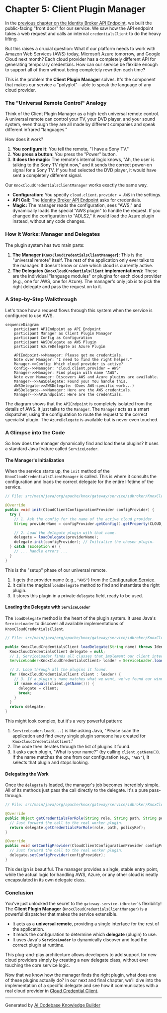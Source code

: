 # Chapter 5: Client Plugin Manager

In the [previous chapter on the Identity Broker API Endpoint](04_identity_broker_api_endpoint_.md), we built the public-facing "front door" for our service. We saw how the API endpoint takes a web request and calls an internal `credentialsClient` to do the heavy lifting.

But this raises a crucial question: What if our platform needs to work with Amazon Web Services (AWS) today, Microsoft Azure tomorrow, and Google Cloud next month? Each cloud provider has a completely different API for generating temporary credentials. How can our service be flexible enough to support all of them without being completely rewritten each time?

This is the problem the **Client Plugin Manager** solves. It's the component that makes our service a "polyglot"—able to speak the language of any cloud provider.

### The "Universal Remote Control" Analogy

Think of the Client Plugin Manager as a high-tech universal remote control. A universal remote can control your TV, your DVD player, and your sound system, even though they are all made by different companies and speak different infrared "languages."

How does it work?
1.  **You configure it:** You tell the remote, "I have a Sony TV."
2.  **You press a button:** You press the "Power" button.
3.  **It does the magic:** The remote's internal logic knows, "Ah, the user is talking to the Sony TV right now," and it sends the correct power-on signal for a Sony TV. If you had selected the DVD player, it would have sent a completely different signal.

Our `KnoxCloudCredentialsClientManager` works exactly the same way.
*   **Configuration:** You specify `cloud.client.provider = AWS` in the settings.
*   **API Call:** The [Identity Broker API Endpoint](04_identity_broker_api_endpoint_.md) asks for credentials.
*   **Magic:** The manager reads the configuration, sees "AWS," and dynamically loads the special "AWS plugin" to handle the request. If you changed the configuration to "ADLS2," it would load the Azure plugin instead, without any code changes.

### How It Works: Manager and Delegates

The plugin system has two main parts:

1.  **The Manager (`KnoxCloudCredentialsClientManager`):** This is the "universal remote" itself. The rest of the application only ever talks to the manager. It doesn't know or care which cloud is currently active.
2.  **The Delegates (`KnoxCloudCredentialsClient` implementations):** These are the individual "language modules" or plugins for each cloud provider (e.g., one for AWS, one for Azure). The manager's only job is to pick the right delegate and pass the request on to it.

### A Step-by-Step Walkthrough

Let's trace how a request flows through this system when the service is configured to use AWS.

```mermaid
sequenceDiagram
    participant APIEndpoint as API Endpoint
    participant Manager as Client Plugin Manager
    participant Config as Configuration
    participant AWSDelegate as AWS Plugin
    participant AzureDelegate as Azure Plugin

    APIEndpoint->>Manager: Please get me credentials.
    Note over Manager: "I need to find the right helper."
    Manager->>Config: Which cloud provider is active?
    Config-->>Manager: "cloud.client.provider = AWS"
    Manager->>Manager: Find plugin with name "AWS".
    Note over Manager: Discovers AWS and Azure plugins are available.
    Manager-->>AWSDelegate: Found you! You handle this.
    AWSDelegate->>AWSDelegate: (Does AWS-specific work...)
    AWSDelegate-->>Manager: Here are the AWS credentials.
    Manager-->>APIEndpoint: Here are the credentials.
```
The diagram shows that the `APIEndpoint` is completely isolated from the details of AWS. It just talks to the `Manager`. The `Manager` acts as a smart dispatcher, using the configuration to route the request to the correct specialist plugin. The `AzureDelegate` is available but is never even touched.

### A Glimpse into the Code

So how does the manager dynamically find and load these plugins? It uses a standard Java feature called `ServiceLoader`.

#### The Manager's Initialization

When the service starts up, the `init` method of the `KnoxCloudCredentialsClientManager` is called. This is where it consults the configuration and loads the correct delegate for the entire lifetime of the service.

```java
// File: src/main/java/org/apache/knox/gateway/service/idbroker/KnoxCloudCredentialsClientManager.java

@Override
public void init(CloudClientConfigurationProvider configProvider) {
  try {
    // 1. Ask the config for the name of the active cloud provider.
    String providerName = configProvider.getConfig().getProperty(CLOUD_CLIENT_PROVIDER);

    // 2. Load the delegate plugin with that name.
    delegate = loadDelegate(providerName);
    delegate.init(configProvider); // Initialize the chosen plugin.
  } catch (Exception e) {
    // ... handle errors ...
  }
}
```
This is the "setup" phase of our universal remote.
1.  It gets the provider name (e.g., `"AWS"`) from the [Configuration Service](02_configuration_service_.md).
2.  It calls the magical `loadDelegate` method to find and instantiate the right plugin.
3.  It stores this plugin in a private `delegate` field, ready to be used.

#### Loading the Delegate with `ServiceLoader`

The `loadDelegate` method is the heart of the plugin system. It uses Java's `ServiceLoader` to discover all available implementations of `KnoxCloudCredentialsClient`.

```java
// File: src/main/java/org/apache/knox/gateway/service/idbroker/KnoxCloudCredentialsClientManager.java

public KnoxCloudCredentialsClient loadDelegate(String name) throws IdentityBrokerConfigException {
  KnoxCloudCredentialsClient delegate = null;
  // 1. ServiceLoader finds all classes that implement our client interface.
  ServiceLoader<KnoxCloudCredentialsClient> loader = ServiceLoader.load(KnoxCloudCredentialsClient.class);

  // 2. Loop through all the plugins it found.
  for (KnoxCloudCredentialsClient client : loader) {
    // 3. If a plugin's name matches what we want, we've found our winner!
    if (name.equals(client.getName())) {
      delegate = client;
      break;
    }
  }
  return delegate;
}
```
This might look complex, but it's a very powerful pattern:
1.  `ServiceLoader.load(...)` is like asking Java, "Please scan the application and find every single plugin someone has created for `KnoxCloudCredentialsClient`."
2.  The code then iterates through the list of plugins it found.
3.  It asks each plugin, "What is your name?" (by calling `client.getName()`). If the name matches the one from our configuration (e.g., `"AWS"`), it selects that plugin and stops looking.

#### Delegating the Work

Once the `delegate` is loaded, the manager's job becomes incredibly simple. All of its methods just pass the call directly to the delegate. It's a pure pass-through.

```java
// File: src/main/java/org/apache/knox/gateway/service/idbroker/KnoxCloudCredentialsClientManager.java

@Override
public Object getCredentialsForRole(String role, String path, String policyRef) {
  // Just forward the call to the real worker plugin.
  return delegate.getCredentialsForRole(role, path, policyRef);
}

@Override
public void setConfigProvider(CloudClientConfigurationProvider configProvider) {
  // Just forward the call to the real worker plugin.
  delegate.setConfigProvider(configProvider);
}
```
This design is beautiful. The manager provides a single, stable entry point, while the actual logic for handling AWS, Azure, or any other cloud is neatly encapsulated in its own delegate class.

### Conclusion

You've just unlocked the secret to the `gateway-service-idbroker`'s flexibility! The **Client Plugin Manager** (`KnoxCloudCredentialsClientManager`) is a powerful dispatcher that makes the service extensible.

*   It acts as a **universal remote**, providing a single interface for the rest of the application.
*   It reads the configuration to determine which **delegate** (plugin) to use.
*   It uses Java's **`ServiceLoader`** to dynamically discover and load the correct plugin at runtime.

This plug-and-play architecture allows developers to add support for new cloud providers simply by creating a new delegate class, without ever touching the core service logic.

Now that we know how the manager finds the right plugin, what does one of these plugins actually do? In our next and final chapter, we'll dive into the implementation of a specific delegate and see how it communicates with a real cloud provider in [Cloud Credential Client](06_cloud_credential_client_.md).

---

Generated by [AI Codebase Knowledge Builder](https://github.com/The-Pocket/Tutorial-Codebase-Knowledge)